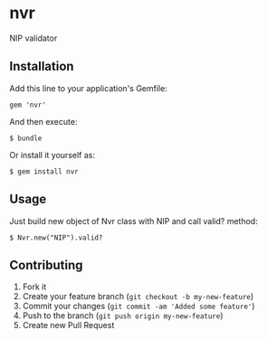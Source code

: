 # nvr

NIP validator

## Installation

Add this line to your application's Gemfile:

    gem 'nvr'

And then execute:

    $ bundle

Or install it yourself as:

    $ gem install nvr

## Usage

Just build new object of Nvr class with NIP and call valid? method:

	$ Nvr.new("NIP").valid?

## Contributing

1. Fork it
2. Create your feature branch (`git checkout -b my-new-feature`)
3. Commit your changes (`git commit -am 'Added some feature'`)
4. Push to the branch (`git push origin my-new-feature`)
5. Create new Pull Request

